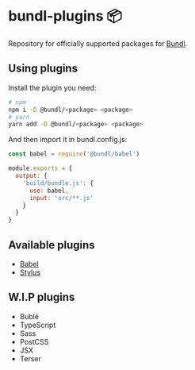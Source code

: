 # bundl-plugins 📦

Repository for officially supported packages for [Bundl](https://bundljs.org).

## Using plugins

Install the plugin you need:

```sh
# npm
npm i -D @bundl/<package> <package>
# yarn
yarn add -D @bundl/<package> <package>
```

And then import it in bundl.config.js:

```js
const babel = require('@bundl/babel') 

module.exports = {
  output: {
    'build/bundle.js': {
      use: babel,
      input: 'src/**.js'
    }
  }
}
```

## Available plugins

* [Babel](https://www.npmjs.com/package/@bundl/babel)
* [Stylus](https://www.npmjs.com/package/@bundl/stylus)

## W.I.P plugins

* Bublé
* TypeScript
* Sass
* PostCSS
* JSX
* Terser